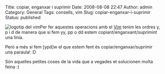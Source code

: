 Title: copiar, enganxar i suprimir
Date: 2008-08-08 22:47
Author: admin
Category: General
Tags: consells, vim
Slug: copiar-enganxar-i-suprimir
Status: published

<img src="http://gil.badall.net/wp-content/uploads/2007/12/vimlogo.png" data-align="right" alt="logotip del vim" />Per fer aquestes operacions amb el <a href="http://www.vim.org/" target="_blank" rel="noopener">Vim</a> tenim les ordres y, p i d de manera que si fem yy, pp o dd estem copiant/enganxant/suprimint una línia.

Però a més si fem \[ypd\]w el que estem fent és copiar/enganxar/suprimir una paraula! :D

Són aquelles petites coses de la vida que a vegades et solucionen molta feina :)
